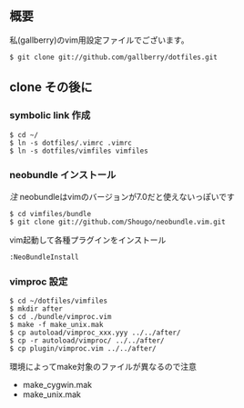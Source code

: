## 概要

私(gallberry)のvim用設定ファイルでございます。

    $ git clone git://github.com/gallberry/dotfiles.git

## clone その後に

### symbolic link 作成

    $ cd ~/
    $ ln -s dotfiles/.vimrc .vimrc
    $ ln -s dotfiles/vimfiles vimfiles

### neobundle インストール

*注* neobundleはvimのバージョンが7.0だと使えないっぽいです

    $ cd vimfiles/bundle
    $ git clone git://github.com/Shougo/neobundle.vim.git

vim起動して各種プラグインをインストール

    :NeoBundleInstall

### vimproc 設定

    $ cd ~/dotfiles/vimfiles
    $ mkdir after
    $ cd ./bundle/vimproc.vim
    $ make -f make_unix.mak
    $ cp autoload/vimproc_xxx.yyy ../../after/
    $ cp -r autoload/vimproc/ ../../after/
    $ cp plugin/vimproc.vim ../../after/

環境によってmake対象のファイルが異なるので注意
+ make_cygwin.mak
+ make_unix.mak
